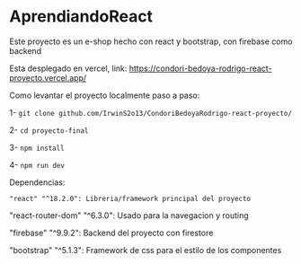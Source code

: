 # AprendiandoReact

Este proyecto es un e-shop hecho con react y bootstrap, con firebase como backend

Esta desplegado en vercel, link: https://condori-bedoya-rodrigo-react-proyecto.vercel.app/

Como levantar el proyecto localmente paso a paso:

1- `git clone github.com/IrwinS2o13/CondoriBedoyaRodrigo-react-proyecto/`

2- `cd proyecto-final`

3- `npm install`

4- `npm run dev`

Dependencias:

    "react" "^18.2.0": Libreria/framework principal del proyecto
  
  "react-router-dom" "^6.3.0": Usado para la navegacion y routing

  "firebase" "^9.9.2": Backend del proyecto con firestore
   
  "bootstrap" "^5.1.3": Framework de css para el estilo de los componentes
  